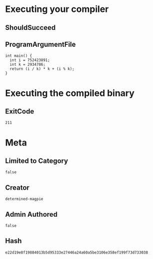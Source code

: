 # Executing your compiler

## ShouldSucceed

## ProgramArgumentFile

```
int main() {
  int i = 752423891;
  int k = 2934786;
  return (i / k) * k + (i % k);
}
```

# Executing the compiled binary

## ExitCode

```
211
```

# Meta

## Limited to Category

```
false
```

## Creator

```
determined-magpie
```

## Admin Authored

```
false
```

## Hash

```
e22d19e8f19884013b5d95333e27446a24a60a5be3106e358ef199f73d733038
```
